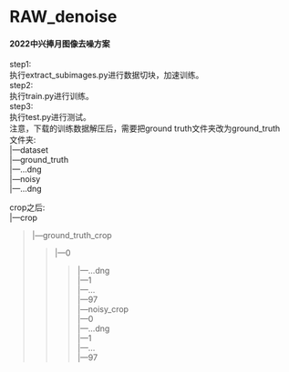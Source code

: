 # RAW_denoise

#### 2022中兴捧月图像去噪方案    
step1:    
执行extract_subimages.py进行数据切块，加速训练。    
step2:    
执行train.py进行训练。    
step3:    
执行test.py进行测试。    
注意，下载的训练数据解压后，需要把ground truth文件夹改为ground_truth    
文件夹:    
|—dataset    
    |—ground_truth    
        |—...dng    
    |—noisy       
        |—...dng     
    
crop之后:    
|—crop    
>|—ground_truth_crop    
>>|—0    
>>>|—...dng    
|—1    
>>|—...    
>>|—97    
>|—noisy_crop    
>>|—0    
>>>|—...dng    
>>|—1    
>>|—...    
>>|—97    
 
